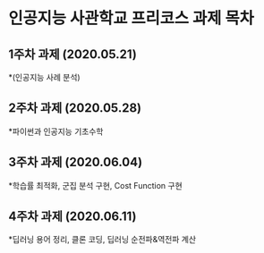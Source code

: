 # 인공지능 사관학교 프리코스 과제 목차

## 1주차 과제 (2020.05.21)
*(인공지능 사례 분석)

## 2주차 과제 (2020.05.28)
*파이썬과 인공지능 기초수학

## 3주차 과제 (2020.06.04)
*학습률 최적화, 군집 분석 구현, Cost Function 구현

## 4주차 과제 (2020.06.11)
*딥러닝 용어 정리, 클론 코딩, 딥러닝 순전파&역전파 계산
